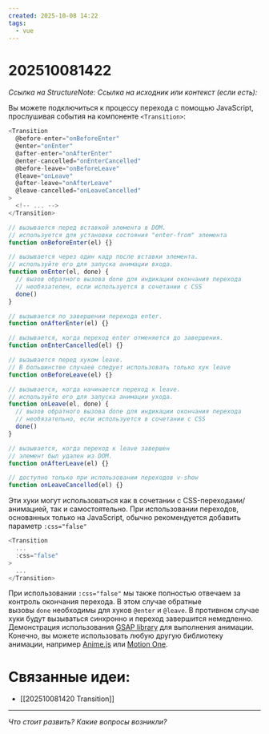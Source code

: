 ```yaml
---
created: 2025-10-08 14:22
tags:
  - vue
---
```

# 202510081422
*Ссылка на StructureNote:*
*Ссылка на исходник или контекст (если есть):* 

Вы можете подключиться к процессу перехода с помощью JavaScript, прослушивая события на компоненте `<Transition>`:
```js
<Transition
  @before-enter="onBeforeEnter"
  @enter="onEnter"
  @after-enter="onAfterEnter"
  @enter-cancelled="onEnterCancelled"
  @before-leave="onBeforeLeave"
  @leave="onLeave"
  @after-leave="onAfterLeave"
  @leave-cancelled="onLeaveCancelled"
>
  <!-- ... -->
</Transition>
```
```js
// вызывается перед вставкой элемента в DOM.
// используется для установки состояния "enter-from" элемента
function onBeforeEnter(el) {}

// вызывается через один кадр после вставки элемента.
// используйте его для запуска анимации входа.
function onEnter(el, done) {
  // вызов обратного вызова done для индикации окончания перехода
  // необязателен, если используется в сочетании с CSS
  done()
}

// вызывается по завершении перехода enter.
function onAfterEnter(el) {}

// вызывается, когда переход enter отменяется до завершения.
function onEnterCancelled(el) {}

// вызывается перед хуком leave.
// В большинстве случаев следует использовать только хук leave
function onBeforeLeave(el) {}

// вызывается, когда начинается переход к leave.
// используйте его для запуска анимации ухода.
function onLeave(el, done) {
  // вызов обратного вызова done для индикации окончания перехода
  // необязательно, если используется в сочетании с CSS
  done()
}

// вызывается, когда переход к leave завершен
// элемент был удален из DOM.
function onAfterLeave(el) {}

// доступно только при использовании переходов v-show
function onLeaveCancelled(el) {}
```
Эти хуки могут использоваться как в сочетании с CSS-переходами/анимацией, так и самостоятельно.
При использовании переходов, основанных только на JavaScript, обычно рекомендуется добавить параметр `:css="false"`
```js
<Transition
  ...
  :css="false"
>
  ...
</Transition>
```
При использовании `:css="false"` мы также полностью отвечаем за контроль окончания перехода. В этом случае обратные вызовы `done` необходимы для хуков `@enter` и `@leave`. В противном случае хуки будут вызываться синхронно и переход завершится немедленно.
Демонстрация использования [GSAP library](https://gsap.com/) для выполнения анимации. Конечно, вы можете использовать любую другую библиотеку анимации, например [Anime.js](https://animejs.com/) или [Motion One](https://motion.dev/).
# Связанные идеи:
* [[202510081420 Transition]]
---

*Что стоит развить? Какие вопросы возникли?*